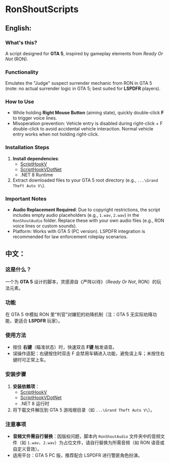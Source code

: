 
# RonShoutScripts  

## English:  
### What's this?  
A script designed for **GTA 5**, inspired by gameplay elements from *Ready Or Not* (RON).  


### Functionality  
Emulates the "Judge" suspect surrender mechanic from RON in GTA 5 (note: no actual surrender logic in GTA 5; best suited for **LSPDFR** players).  


### How to Use  
- While holding **Right Mouse Button** (aiming state), quickly double-click **F** to trigger voice lines.  
- Misoperation prevention: Vehicle entry is disabled during right-click + F double-click to avoid accidental vehicle interaction. Normal vehicle entry works when not holding right-click.  


### Installation Steps  
1. **Install dependencies**:  
   - [ScriptHookV](https://www.dev-c.com/gtav/scripthookv/)  
   - [ScriptHookVDotNet](https://github.com/crosire/scripthookvdotnet)  
   - .NET 8 Runtime  
2. Extract downloaded files to your GTA 5 root directory (e.g., `...\Grand Theft Auto V\`).  


### Important Notes  
- **Audio Replacement Required**: Due to copyright restrictions, the script includes empty audio placeholders (e.g., `1.wav`, `2.wav`) in the `RonShoutAudio` folder. Replace these with your own audio files (e.g., RON voice lines or custom sounds).  
- Platform: Works with GTA 5 (PC version). LSPDFR integration is recommended for law enforcement roleplay scenarios.  


## 中文：  
### 这是什么？  
一个为 **GTA 5** 设计的脚本，灵感源自《严阵以待》（*Ready Or Not*, RON）的玩法元素。  


### 功能  
在 GTA 5 中模拟 RON 里“判官”对嫌犯的劝降机制（注：GTA 5 无实际劝降功能，更适合 **LSPDFR** 玩家）。  


### 使用方法  
- 按住 **右键**（瞄准状态）时，快速双击 **F键** 触发语音。  
- 误操作适配：右键按住时双击 F 会禁用车辆进入功能，避免误上车；未按住右键时可正常上车。  


### 安装步骤  
1. **安装依赖项**：  
   - [ScriptHookV](https://www.dev-c.com/gtav/scripthookv/)  
   - [ScriptHookVDotNet](https://github.com/crosire/scripthookvdotnet)  
   - .NET 8 运行时  
2. 将下载文件解压到 GTA 5 游戏根目录（如 `...\Grand Theft Auto V\`）。  


### 注意事项  
- **音频文件需自行替换**：因版权问题，脚本内 `RonShoutAudio` 文件夹中的音频文件（如 `1.wav`、`2.wav`）为占位文件，请自行替换为所需音频（如 RON 语音或自定义音效）。  
- 适用平台：GTA 5 PC 版，推荐配合 LSPDFR 进行警匪角色扮演。
